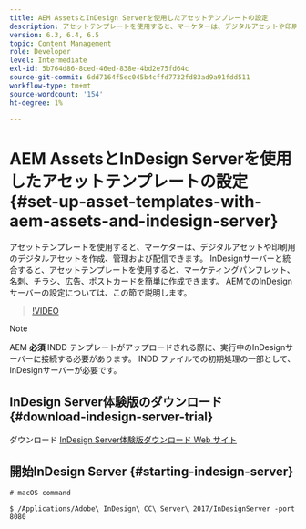 ```yaml
---
title: AEM AssetsとInDesign Serverを使用したアセットテンプレートの設定
description: アセットテンプレートを使用すると、マーケターは、デジタルアセットや印刷用のデジタルアセットを作成、管理および配信できます。 InDesignサーバーと統合すると、アセットテンプレートを使用すると、マーケティングパンフレット、名刺、チラシ、広告、ポストカードを簡単に作成できます。 AEMでのInDesignサーバーの設定については、この節で説明します。
version: 6.3, 6.4, 6.5
topic: Content Management
role: Developer
level: Intermediate
exl-id: 5b764d86-8ced-46ed-838e-4bd2e75fd64c
source-git-commit: 6dd7164f5ec045b4cffd7732fd83ad9a91fdd511
workflow-type: tm+mt
source-wordcount: '154'
ht-degree: 1%

---
```


# AEM AssetsとInDesign Serverを使用したアセットテンプレートの設定{#set-up-asset-templates-with-aem-assets-and-indesign-server}

アセットテンプレートを使用すると、マーケターは、デジタルアセットや印刷用のデジタルアセットを作成、管理および配信できます。 InDesignサーバーと統合すると、アセットテンプレートを使用すると、マーケティングパンフレット、名刺、チラシ、広告、ポストカードを簡単に作成できます。 AEMでのInDesignサーバーの設定については、この節で説明します。

>[!VIDEO](https://video.tv.adobe.com/v/17069/?quality=9&learn=on)

>[!NOTE]
>
>AEM **必須** INDD テンプレートがアップロードされる際に、実行中のInDesignサーバーに接続する必要があります。 INDD ファイルでの初期処理の一部として、InDesignサーバーが必要です。

## InDesign Server体験版のダウンロード {#download-indesign-server-trial}

ダウンロード [InDesign Server体験版ダウンロード Web サイト](https://www.adobeprerelease.com/)

## 開始InDesign Server {#starting-indesign-server}

```shell
# macOS command

$ /Applications/Adobe\ InDesign\ CC\ Server\ 2017/InDesignServer -port 8080
```
